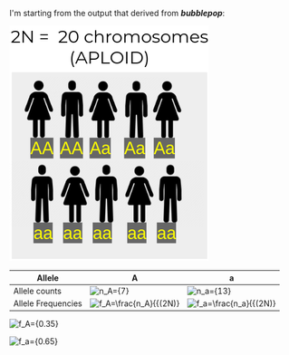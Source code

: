 
I'm starting from the output that derived from ***bubblepop***:

![](/figures/allelefrequencies.png)

Allele        | A              | a
--------------| -------------  | -------------- 
Allele counts   |![n_A={7}](https://latex.codecogs.com/svg.latex?\Large&space;n_A={7)  |![n_a={13}](https://latex.codecogs.com/svg.latex?\Large&space;n_a={13)             
Allele Frequencies |![f_A=\frac{n_A}{{(2N)}](https://latex.codecogs.com/svg.latex?\Large&space;f_A=\frac{n_A}{{(2N)}) |![f_a=\frac{n_a}{{(2N)}](https://latex.codecogs.com/svg.latex?\Large&space;f_a=\frac{n_a}{{(2N)})            

![f_A={0.35}](https://latex.codecogs.com/svg.latex?\Large&space;f_A={0.35)

![f_a={0.65}](https://latex.codecogs.com/svg.latex?\Large&space;f_a={0.65)                                   
